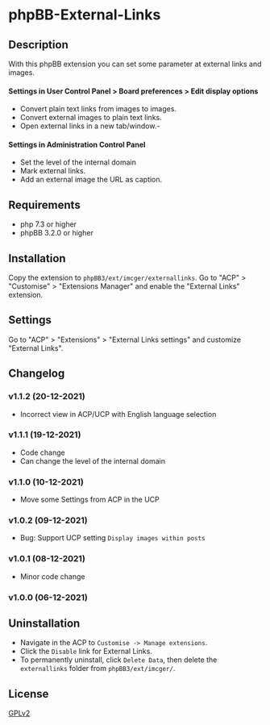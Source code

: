 # phpBB-External-Links

## Description
With this phpBB extension you can set some parameter at external links and images.
#### Settings in User Control Panel > Board preferences > Edit display options
- Convert plain text links from images to images.
- Convert external images to plain text links.
- Open external links in a new tab/window.- 
#### Settings in Administration Control Panel
- Set the level of the internal domain
- Mark external links.
- Add an external image the URL as caption.

## Requirements
- php 7.3 or higher
- phpBB 3.2.0 or higher

## Installation
Copy the extension to `phpBB3/ext/imcger/externallinks`.
Go to "ACP" > "Customise" > "Extensions Manager" and enable the "External Links" extension.

## Settings
Go to "ACP" > "Extensions" > "External Links settings" and customize "External Links".

## Changelog

### v1.1.2 (20-12-2021)
- Incorrect view in ACP/UCP with English language selection

### v1.1.1 (19-12-2021)
- Code change
- Can change the level of the internal domain

### v1.1.0 (10-12-2021)
- Move some Settings from ACP in the UCP

### v1.0.2 (09-12-2021)
- Bug: Support UCP setting `Display images within posts`

### v1.0.1 (08-12-2021)
- Minor code change

### v1.0.0 (06-12-2021)

## Uninstallation
- Navigate in the ACP to `Customise -> Manage extensions`.
- Click the `Disable` link for External Links.
- To permanently uninstall, click `Delete Data`, then delete the `externallinks` folder from `phpBB3/ext/imcger/`.

## License
[GPLv2](https://www.gnu.org/licenses/old-licenses/gpl-2.0.en.html)

